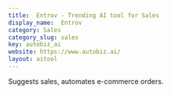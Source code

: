 ```yaml
---
title:  Entrov - Trending AI tool for Sales
display_name:  Entrov
category: Sales
category_slug: sales
key: autobiz_ai
website: https://www.autobiz.ai/
layout: aitool
---
```


Suggests sales, automates e-commerce orders.
